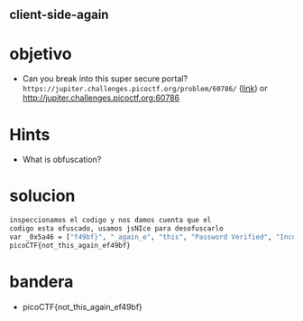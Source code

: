 ## client-side-again

# objetivo
- Can you break into this super secure portal? `https://jupiter.challenges.picoctf.org/problem/60786/` ([link](https://jupiter.challenges.picoctf.org/problem/60786/)) or http://jupiter.challenges.picoctf.org:60786

# Hints
- What is obfuscation?

# solucion
``` bash 
inspeccionamos el codigo y nos damos cuenta que el
codigo esta ofuscado, usamos jsNIce para desofuscarlo
var _0x5a46 = ["f49bf}", "_again_e", "this", "Password Verified", "Incorrect password", "getElementById", "value", "substring", "picoCTF{", "not_this"];
picoCTF{not_this_again_ef49bf}

```
# bandera
- picoCTF{not_this_again_ef49bf}